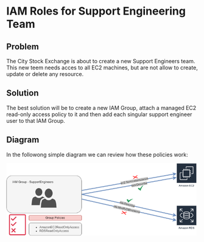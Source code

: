 # IAM Roles for Support Engineering Team

## Problem
The City Stock Exchange is about to create a new Support Engineers team. This new teem needs acces to all EC2 machines, but are not allow to create, update or delete any resource.

## Solution
The best solution will be to create a new IAM Group, attach a managed EC2 read-only access policy to it and then add each singular support engineer user to that IAM Group.

## Diagram
In the followong simple diagram we can review how these policies work:

[<img src="https://github.com/martinBDev/IaC_AWS/blob/main/iam_support_team/plan.png" alt="Plan" width="500"/>](https://github.com/martinBDev/IaC_AWS/blob/main/iam_support_team/plan.png)